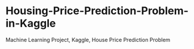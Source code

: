 # Housing-Price-Prediction-Problem-in-Kaggle
Machine Learning Project, Kaggle, House Price Prediction Problem
